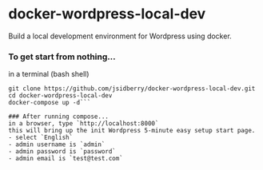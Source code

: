 # docker-wordpress-local-dev
Build a local development environment for Wordpress using docker.

### To get start from nothing...
in a terminal (bash shell)
```cd ~/projects
git clone https://github.com/jsidberry/docker-wordpress-local-dev.git
cd docker-wordpress-local-dev
docker-compose up -d```

### After running compose...
in a browser, type `http://localhost:8000`
this will bring up the init Wordpress 5-minute easy setup start page.
- select `English`
- admin username is `admin`
- admin password is `password`
- admin email is `test@test.com`
